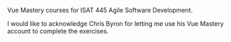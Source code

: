 Vue Mastery courses for ISAT 445 Agile Software Development.


I would like to acknowledge Chris Byron for letting me use his Vue Mastery account to complete the exercises.

